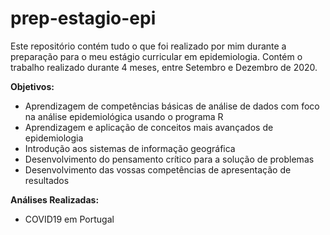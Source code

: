 # prep-estagio-epi

Este repositório contém tudo o que foi realizado por mim durante a preparação para o meu estágio curricular em epidemiologia.
Contém o trabalho realizado durante 4 meses, entre Setembro e Dezembro de 2020.

<strong>Objetivos:</strong>
<ul>
  <li>Aprendizagem de competências básicas de análise de dados com foco na análise epidemiológica usando o programa R</li>
  <li>Aprendizagem e aplicação de conceitos mais avançados de epidemiologia</li>
  <li>Introdução aos sistemas de informação geográfica</li>
  <li>Desenvolvimento do pensamento crítico para a solução de problemas</li>
  <li>Desenvolvimento das vossas competências de apresentação de resultados</li>
</ul>


<strong>Análises Realizadas:</strong>
<ul>
  <li>COVID19 em Portugal</li>
</ul>
  